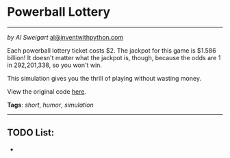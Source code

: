 # Powerball Lottery
___
_by Al Sweigart_ [al@inventwithpython.com](mailto:al@inventwithpython.com)

Each powerball lottery ticket costs $2. The jackpot for this game
is $1.586 billion! It doesn't matter what the jackpot is, though,
because the odds are 1 in 292,201,338, so you won't win.

This simulation gives you the thrill of playing without wasting money.

View the original code [here](https://nostarch.com/big-book-small-python-projects).

**Tags**: _short_, _humor_, _simulation_

___

## TODO List:

*
